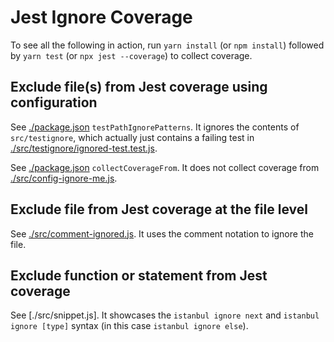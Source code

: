 # Jest Ignore Coverage

To see all the following in action, run `yarn install` (or `npm install`) followed by `yarn test` (or `npx jest --coverage`) to collect coverage.

## Exclude file(s) from Jest coverage using configuration

See [./package.json](./package.json) `testPathIgnorePatterns`. It ignores the contents of `src/testignore`, which actually just contains a failing test in [./src/testignore/ignored-test.test.js](./src/testignore/ignored-test.test.js).


See [./package.json](./package.json) `collectCoverageFrom`. It does not collect coverage from [./src/config-ignore-me.js](./src/config-ignore-me.js).

## Exclude file from Jest coverage at the file level

See [./src/comment-ignored.js](./src/comment-ignored.js). It uses the comment notation to ignore the file.

## Exclude function or statement from Jest coverage

See [./src/snippet.js]. It showcases the `istanbul ignore next` and `istanbul ignore [type]` syntax (in this case `istanbul ignore else`).

